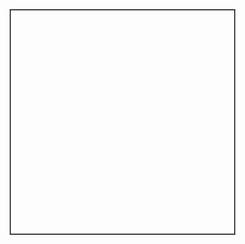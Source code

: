 <!DOCTYPE html>
<html>
<head>
 <title>2048</title>
 <style>
    .container {
      width: 400px;
      height: 400px;
      margin: 0 auto;
      border: 2px solid #333;
      display: grid;
      grid-template-columns: repeat(4, 100px);
      grid-template-rows: repeat(4, 100px);
    }
    .tile {
      width: 100px;
      height: 100px;
      display: flex;
      justify-content: center;
      align-items: center;
      font-size: 36px;
      color: #333;
      border: 1px solid #999;
      background-color: #eee;
    }
 </style>
</head>
<body>
 <div class="container"></div>
 <script>
    const container = document.querySelector('.container');

    const board = [
      [0, 0, 0, 0],
      [0, 0, 0, 0],
      [0, 0, 0, 0],
      [0, 0, 0, 0]
    ];

    const score = document.createElement('p');
    score.textContent = 'Score: 0';
    score.id = 'score';
    document.body.appendChild(score);

    function drawBoard() {
      for (let i = 0; i < 4; i++) {
        for (let j = 0; j < 4; j++) {
          const tile = document.createElement('div');
          tile.textContent = board[i][j] || '';
          tile.className = 'tile';
          container.appendChild(tile);
        }
      }
    }

    function addTile() {
      const emptyCells = [];

      for (let i = 0; i < 4; i++) {
        for (let j = 0; j < 4; j++) {
          if (board[i][j] === 0) {
            emptyCells.push({ x: i, y: j });
          }
        }
      }

      if (emptyCells.length > 0) {
        const randomCell = emptyCells[Math.floor(Math.random() * emptyCells.length)];
        board[randomCell.x][randomCell.y] = Math.random() > 0.875 ? 4 : 2;
      }
    }

    function moveBoard(direction) {
      let hasChanged = false;

      if (direction === 'up') {
        for (let i = 0; i < 4; i++) {
          for (let j = 0; j < 4; j++) {
            if (board[j][i]) {
              let newJ = j;

              while (newJ > 0 && board[newJ - 1][i] === 0) {
                newJ--;
              }

              if (newJ !== j) {
                if (board[newJ][i] === board[j][i]) {
                 board[newJ][i] *= 2;
                 board[j][i] = 0;
                 score.textContent = `Score: ${parseInt(score.textContent.split(' ')[1]) + board[newJ][i]}`;
                } else {
                 board[newJ][i] = board[j][i];
                 board[j][i] = 0;
                }

                hasChanged = true;
              }
            }
          }
        }
      }

      // Add more conditions for other directions ('right', 'down', 'left')

      if (hasChanged) {
        addTile();
      }
    }

    function startGame() {
      addTile();
      addTile();
      drawBoard();
    }

    startGame();
 </script>
</body>
</html>
